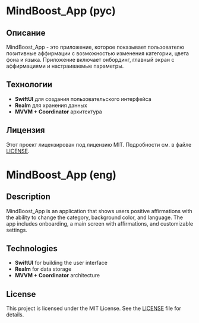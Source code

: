 # MindBoost_App (рус)

## Описание

MindBoost_App - это приложение, которое показывает пользователю позитивные аффирмации с возможностью изменения категории, цвета фона и языка. Приложение включает онбординг, главный экран с аффирмациями и настраиваемые параметры.

## Технологии

- **SwiftUI** для создания пользовательского интерфейса
- **Realm** для хранения данных
- **MVVM + Coordinator** архитектура

## Лицензия

Этот проект лицензирован под лицензию MIT. Подробности см. в файле [LICENSE](./LICENSE).


# MindBoost_App (eng)

## Description

MindBoost_App is an application that shows users positive affirmations with the ability to change the category, background color, and language. The app includes onboarding, a main screen with affirmations, and customizable settings.

## Technologies

- **SwiftUI** for building the user interface
- **Realm** for data storage
- **MVVM + Coordinator** architecture

## License

This project is licensed under the MIT License. See the [LICENSE](./LICENSE) file for details.
